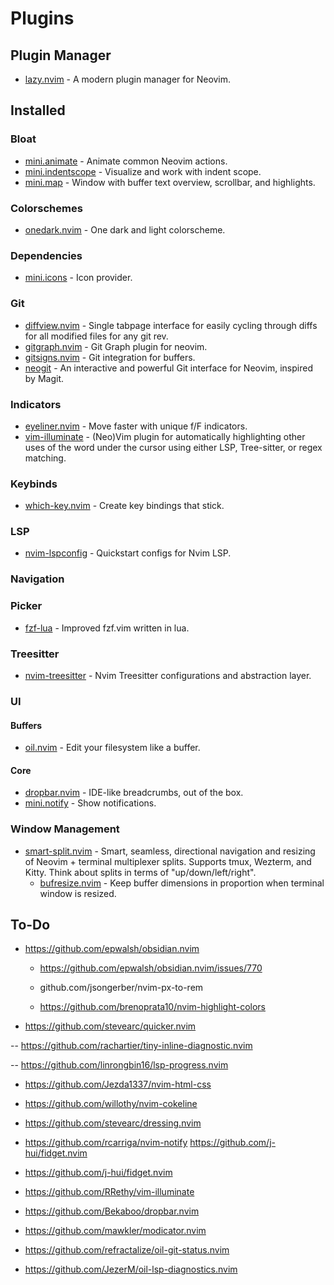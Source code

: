 # Plugins

## Plugin Manager

- [lazy.nvim](https://github.com/folke/lazy.nvim) - A modern plugin manager for Neovim.

## Installed

### Bloat

- [mini.animate](https://github.com/echasnovski/mini.nvim/blob/main/readmes/mini-animate.md) - Animate common Neovim actions.
- [mini.indentscope](https://github.com/echasnovski/mini.nvim/blob/main/readmes/mini-indentscope.md) - Visualize and work with indent scope.
- [mini.map](https://github.com/echasnovski/mini.map) - Window with buffer text overview, scrollbar, and highlights.

### Colorschemes

- [onedark.nvim](https://github.com/navarasu/onedark.nvim) - One dark and light colorscheme.


### Dependencies

- [mini.icons](https://github.com/echasnovski/mini.icons) - Icon provider.

### Git

- [diffview.nvim](https://github.com/sindrets/diffview.nvim) - Single tabpage interface for easily cycling through diffs for all modified files for any git rev.
- [gitgraph.nvim](https://github.com/isakbm/gitgraph.nvim) - Git Graph plugin for neovim.
- [gitsigns.nvim](https://github.com/lewis6991/gitsigns.nvim) - Git integration for buffers.
- [neogit](https://github.com/NeogitOrg/neogit) - An interactive and powerful Git interface for Neovim, inspired by Magit.

### Indicators

- [eyeliner.nvim](https://github.com/jinh0/eyeliner.nvim) - Move faster with unique f/F indicators.
- [vim-illuminate](https://github.com/RRethy/vim-illuminate) - (Neo)Vim plugin for automatically highlighting other uses of the word under the cursor using either LSP, Tree-sitter, or regex matching.

### Keybinds

- [which-key.nvim](https://github.com/folke/which-key.nvim) - Create key bindings that stick.

### LSP

- [nvim-lspconfig](https://github.com/neovim/nvim-lspconfig) - Quickstart configs for Nvim LSP.

### Navigation

### Picker

- [fzf-lua](https://github.com/ibhagwan/fzf-lua) - Improved fzf.vim written in lua.

### Treesitter

- [nvim-treesitter](https://github.com/nvim-treesitter/nvim-treesitter) - Nvim Treesitter configurations and abstraction layer.

### UI

#### Buffers

- [oil.nvim](https://github.com/stevearc/oil.nvim) - Edit your filesystem like a buffer.

#### Core

- [dropbar.nvim](https://github.com/Bekaboo/dropbar.nvim) - IDE-like breadcrumbs, out of the box.
- [mini.notify](https://github.com/echasnovski/mini.nvim/blob/main/readmes/mini-notify.md) - Show notifications.

### Window Management

- [smart-split.nvim](https://github.com/mrjones2014/smart-splits.nvim) - Smart, seamless, directional navigation and resizing of Neovim + terminal multiplexer splits. Supports tmux, Wezterm, and Kitty. Think about splits in terms of "up/down/left/right".
    - [bufresize.nvim](https://github.com/kwkarlwang/bufresize.nvim) - Keep buffer dimensions in proportion when terminal window is resized.

## To-Do

- https://github.com/epwalsh/obsidian.nvim
    - https://github.com/epwalsh/obsidian.nvim/issues/770

    - github.com/jsongerber/nvim-px-to-rem
    - https://github.com/brenoprata10/nvim-highlight-colors

- https://github.com/stevearc/quicker.nvim

-- https://github.com/rachartier/tiny-inline-diagnostic.nvim

-- https://github.com/linrongbin16/lsp-progress.nvim

- https://github.com/Jezda1337/nvim-html-css
- https://github.com/willothy/nvim-cokeline
- https://github.com/stevearc/dressing.nvim
- https://github.com/rcarriga/nvim-notify
https://github.com/j-hui/fidget.nvim
- https://github.com/j-hui/fidget.nvim
- https://github.com/RRethy/vim-illuminate
- https://github.com/Bekaboo/dropbar.nvim
- https://github.com/mawkler/modicator.nvim

- https://github.com/refractalize/oil-git-status.nvim
- https://github.com/JezerM/oil-lsp-diagnostics.nvim
